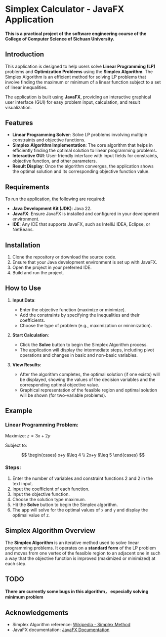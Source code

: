 # Simplex Calculator - JavaFX Application
#### This is a practical project of the software engineering course of the College of Computer Science of Sichuan University.

## Introduction

This application is designed to help users solve **Linear Programming (LP)** problems and **Optimization Problems** using the **Simplex Algorithm**. The Simplex Algorithm is an efficient method for solving LP problems that involve finding the maximum or minimum of a linear function subject to a set of linear inequalities.

The application is built using **JavaFX**, providing an interactive graphical user interface (GUI) for easy problem input, calculation, and result visualization.

## Features

- **Linear Programming Solver**: Solve LP problems involving multiple constraints and objective functions.
- **Simplex Algorithm Implementation**: The core algorithm that helps in efficiently finding the optimal solution to linear programming problems.
- **Interactive GUI**: User-friendly interface with input fields for constraints, objective function, and other parameters.
- **Result Display**: Once the algorithm converges, the application shows the optimal solution and its corresponding objective function value.

## Requirements

To run the application, the following are required:
- **Java Development Kit (JDK)**: Java 22.
- **JavaFX**: Ensure JavaFX is installed and configured in your development environment.
- **IDE**: Any IDE that supports JavaFX, such as IntelliJ IDEA, Eclipse, or NetBeans.

## Installation

1. Clone the repository or download the source code.
2. Ensure that your Java development environment is set up with JavaFX.
3. Open the project in your preferred IDE.
4. Build and run the project.

## How to Use

1. **Input Data**:
    - Enter the objective function (maximize or minimize).
    - Add the constraints by specifying the inequalities and their coefficients.
    - Choose the type of problem (e.g., maximization or minimization).

2. **Start Calculation**:
    - Click the **Solve** button to begin the Simplex Algorithm process.
    - The application will display the intermediate steps, including pivot operations and changes in basic and non-basic variables.

3. **View Results**:
    - After the algorithm completes, the optimal solution (if one exists) will be displayed, showing the values of the decision variables and the corresponding optimal objective value.
    - Graphical representation of the feasible region and optimal solution will be shown (for two-variable problems).

## Example

### Linear Programming Problem:
Maximize:
$z=3x+2y$

Subject to:

$$
\begin{cases}
x+y &\leq 4 \\
2x+y &\leq 5
\end{cases}
$$


### Steps:
1. Enter the number of variables and constraint functions 2 and 2 in the text input.
2. Input the coefficient of each function.
3. Input the objective function.
4. Choose the solution type maximum.
5. Hit the **Solve** button to begin the Simplex algorithm.
6. The app will solve for the optimal values of `x` and `y` and display the optimal value of `Z`.

## Simplex Algorithm Overview

The **Simplex Algorithm** is an iterative method used to solve linear programming problems. It operates on a **standard form** of the LP problem and moves from one vertex of the feasible region to an adjacent one in such a way that the objective function is improved (maximized or minimized) at each step.

## TODO

**There are currently some bugs in this algorithm， especially solving minimum problem** 

## Acknowledgements

- Simplex Algorithm reference: [Wikipedia - Simplex Method](https://en.wikipedia.org/wiki/Simplex_algorithm)
- JavaFX documentation: [JavaFX Documentation](https://openjfx.io/)


